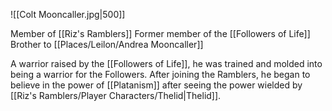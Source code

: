 ![[Colt Mooncaller.jpg|500]]

Member of [[Riz's Ramblers]]
Former member of the [[Followers of Life]]
Brother to [[Places/Leilon/Andrea Mooncaller]]

A warrior raised by the [[Followers of Life]], he was trained and molded into being a warrior for the Followers. After joining the Ramblers, he began to believe in the power of [[Platanism]] after seeing the power wielded by [[Riz's Ramblers/Player Characters/Thelid|Thelid]].